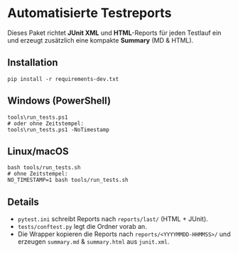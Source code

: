 # Automatisierte Testreports

Dieses Paket richtet **JUnit XML** und **HTML**-Reports für jeden Testlauf ein und erzeugt zusätzlich eine kompakte **Summary** (MD & HTML).

## Installation
```
pip install -r requirements-dev.txt
```

## Windows (PowerShell)
```
tools\run_tests.ps1
# oder ohne Zeitstempel:
tools\run_tests.ps1 -NoTimestamp
```

## Linux/macOS
```
bash tools/run_tests.sh
# ohne Zeitstempel:
NO_TIMESTAMP=1 bash tools/run_tests.sh
```

## Details
- `pytest.ini` schreibt Reports nach `reports/last/` (HTML + JUnit).
- `tests/conftest.py` legt die Ordner vorab an.
- Die Wrapper kopieren die Reports nach `reports/<YYYYMMDD-HHMMSS>/` und erzeugen `summary.md` & `summary.html` aus `junit.xml`.
